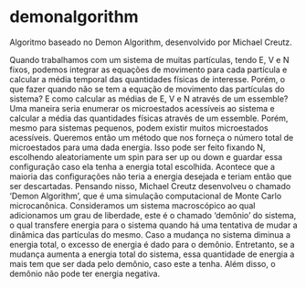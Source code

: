 # demonalgorithm
Algoritmo baseado no Demon Algorithm, desenvolvido por Michael Creutz.

Quando trabalhamos com um sistema de muitas partículas, tendo E, V e N
fixos, podemos integrar as equações de movimento para cada partícula e calcular a
média temporal das quantidades físicas de interesse. Porém, o que fazer quando
não se tem a equação de movimento das partículas do sistema? E como calcular as
médias de E, V e N através de um essemble? Uma maneira seria enumerar os
microestados acessíveis ao sistema e calcular a média das quantidades físicas
através de um essemble. Porém, mesmo para sistemas pequenos, podem existir
muitos microestados acessíveis.
Queremos então um método que nos forneça o número total de microestados
para uma dada energia. Isso pode ser feito fixando N, escolhendo aleatoriamente
um spin para ser up ou down e guardar essa configuração caso ela tenha a energia
total escolhida. Acontece que a maioria das configurações não teria a energia
desejada e teriam então que ser descartadas.
Pensando nisso, Michael Creutz desenvolveu o chamado ‘Demon Algorithm’,
que é uma simulação computacional de Monte Carlo microcanônica. Consideramos
um sistema macroscópico ao qual adicionamos um grau de liberdade, este é o
chamado ‘demônio’ do sistema, o qual transfere energia para o sistema quando há
uma tentativa de mudar a dinâmica das partículas do mesmo. Caso a mudança no
sistema diminua a energia total, o excesso de energia é dado para o demônio.
Entretanto, se a mudança aumenta a energia total do sistema, essa quantidade de
energia a mais tem que ser dada pelo demônio, caso este a tenha. Além disso, o
demônio não pode ter energia negativa.
